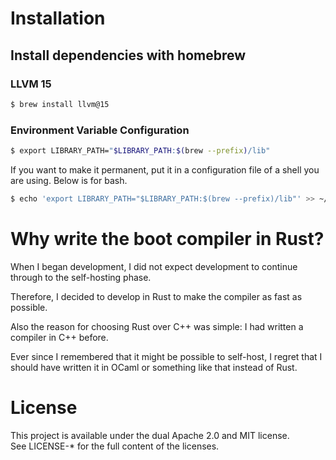 # Installation

## Install dependencies with homebrew

### LLVM 15

```bash
$ brew install llvm@15
```

### Environment Variable Configuration

```bash
$ export LIBRARY_PATH="$LIBRARY_PATH:$(brew --prefix)/lib"
```

If you want to make it permanent, put it in a configuration file of a shell you are using.
Below is for bash.

```bash
$ echo 'export LIBRARY_PATH="$LIBRARY_PATH:$(brew --prefix)/lib"' >> ~/.bashrc
```

# Why write the boot compiler in Rust?

When I began development, I did not expect development to continue through to the self-hosting phase.

Therefore, I decided to develop in Rust to make the compiler as fast as possible.

Also the reason for choosing Rust over C++ was simple: I had written a compiler in C++ before.

Ever since I remembered that it might be possible to self-host, I regret that I should have written it in OCaml or something like that instead of Rust.

# License

This project is available under the dual Apache 2.0 and MIT license.<br/>
See LICENSE-* for the full content of the licenses.